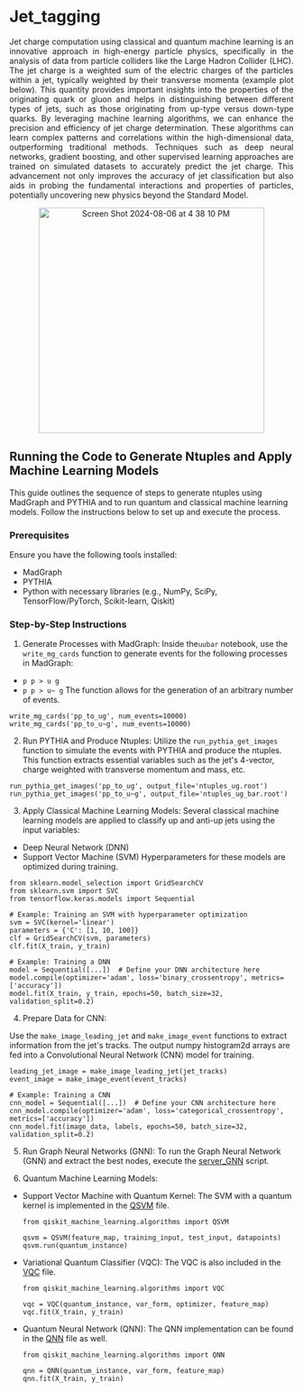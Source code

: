 # Jet_tagging

<div style="text-align: justify;">
Jet charge computation using classical and quantum machine learning is an innovative approach in high-energy particle physics, specifically in the analysis of data from particle colliders like the Large Hadron Collider (LHC). The jet charge is a weighted sum of the electric charges of the particles within a jet, typically weighted by their transverse momenta (example plot below). This quantity provides important insights into the properties of the originating quark or gluon and helps in distinguishing between different types of jets, such as those originating from up-type versus down-type quarks. By leveraging machine learning algorithms, we can enhance the precision and efficiency of jet charge determination. These algorithms can learn complex patterns and correlations within the high-dimensional data, outperforming traditional methods. Techniques such as deep neural networks, gradient boosting, and other supervised learning approaches are trained on simulated datasets to accurately predict the jet charge. This advancement not only improves the accuracy of jet classification but also aids in probing the fundamental interactions and properties of particles, potentially uncovering new physics beyond the Standard Model.
</div>

<p align="center">
<img width="400" alt="Screen Shot 2024-08-06 at 4 38 10 PM" src="https://github.com/user-attachments/assets/21057e19-f044-428d-959b-d4fc74660e07">
</p>

## Running the Code to Generate Ntuples and Apply Machine Learning Models
This guide outlines the sequence of steps to generate ntuples using MadGraph and PYTHIA and to run quantum and classical machine learning models. Follow the instructions below to set up and execute the process.

### Prerequisites
Ensure you have the following tools installed:
- MadGraph
- PYTHIA
- Python with necessary libraries (e.g., NumPy, SciPy, TensorFlow/PyTorch, Scikit-learn, Qiskit)

### Step-by-Step Instructions
1. Generate Processes with MadGraph:
Inside the`uubar` notebook, use the `write_mg_cards` function to generate events for the following processes in MadGraph:
- `p p > u g`
- `p p > u~ g`
The function allows for the generation of an arbitrary number of events.
```
write_mg_cards('pp_to_ug', num_events=10000)
write_mg_cards('pp_to_u~g', num_events=10000)
```

2. Run PYTHIA and Produce Ntuples:
Utilize the `run_pythia_get_images` function to simulate the events with PYTHIA and produce the ntuples. This function extracts essential variables such as the jet's 4-vector, charge weighted with transverse momentum and mass, etc.
```
run_pythia_get_images('pp_to_ug', output_file='ntuples_ug.root')
run_pythia_get_images('pp_to_u~g', output_file='ntuples_ug_bar.root')
```

3. Apply Classical Machine Learning Models:
Several classical machine learning models are applied to classify up and anti-up jets using the input variables:
- Deep Neural Network (DNN)
- Support Vector Machine (SVM)
Hyperparameters for these models are optimized during training.
```
from sklearn.model_selection import GridSearchCV
from sklearn.svm import SVC
from tensorflow.keras.models import Sequential

# Example: Training an SVM with hyperparameter optimization
svm = SVC(kernel='linear')
parameters = {'C': [1, 10, 100]}
clf = GridSearchCV(svm, parameters)
clf.fit(X_train, y_train)

# Example: Training a DNN
model = Sequential([...])  # Define your DNN architecture here
model.compile(optimizer='adam', loss='binary_crossentropy', metrics=['accuracy'])
model.fit(X_train, y_train, epochs=50, batch_size=32, validation_split=0.2)
```

4. Prepare Data for CNN:

Use the `make_image_leading_jet` and `make_image_event` functions to extract information from the jet's tracks. The output numpy histogram2d arrays are fed into a Convolutional Neural Network (CNN) model for training.
```
leading_jet_image = make_image_leading_jet(jet_tracks)
event_image = make_image_event(event_tracks)

# Example: Training a CNN
cnn_model = Sequential([...])  # Define your CNN architecture here
cnn_model.compile(optimizer='adam', loss='categorical_crossentropy', metrics=['accuracy'])
cnn_model.fit(image_data, labels, epochs=50, batch_size=32, validation_split=0.2)
```

5. Run Graph Neural Networks (GNN):
To run the Graph Neural Network (GNN) and extract the best nodes, execute the [server_GNN](./server_GNN.py) script.

6. Quantum Machine Learning Models:
- Support Vector Machine with Quantum Kernel:
  The SVM with a quantum kernel is implemented in the [QSVM](./server_QSVM.py) file.
  ```
  from qiskit_machine_learning.algorithms import QSVM
  
  qsvm = QSVM(feature_map, training_input, test_input, datapoints)
  qsvm.run(quantum_instance)
  ```
- Variational Quantum Classifier (VQC):
  The VQC is also included in the [VQC](./server_VQC.py) file.
  ```
  from qiskit_machine_learning.algorithms import VQC
  
  vqc = VQC(quantum_instance, var_form, optimizer, feature_map)
  vqc.fit(X_train, y_train)
  ```
- Quantum Neural Network (QNN):
  The QNN implementation can be found in the [QNN](./server_QNN.py) file as well.
  ```
  from qiskit_machine_learning.algorithms import QNN

  qnn = QNN(quantum_instance, var_form, feature_map)
  qnn.fit(X_train, y_train)
  ```
  

